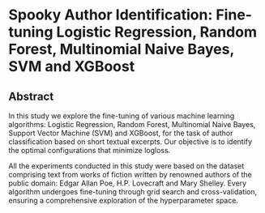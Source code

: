 # Spooky Author Identification: Fine-tuning Logistic Regression, Random Forest, Multinomial Naive Bayes, SVM and XGBoost

## Abstract
In this study we explore the fine-tuning of various machine learning algorithms: Logistic Regression, Random Forest, Multinomial Naive Bayes, Support Vector Machine (SVM) and XGBoost, for the task of author classification based on short textual excerpts. Our objective is to identify the optimal configurations that minimize logloss.

All the experiments conducted in this study were based on the dataset comprising text from works of fiction written by renowned authors of the public domain: Edgar Allan Poe, H.P. Lovecraft and Mary Shelley. Every algorithm undergoes fine-tuning through grid search and cross-validation, ensuring a comprehensive exploration of the hyperparameter space.
